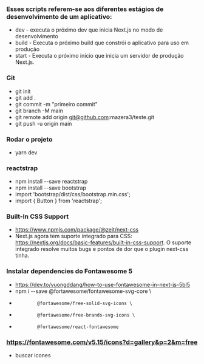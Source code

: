 ### Esses scripts referem-se aos diferentes estágios de desenvolvimento de um aplicativo:

- dev - executa o próximo dev que inicia Next.js no modo de desenvolvimento
- build - Executa o próximo build que constrói o aplicativo para uso em produção
- start - Executa o próximo início que inicia um servidor de produção Next.js.

### Git
- git init
- git add .
- git commit -m "primeiro commit"
- git branch -M main
- git remote add origin git@github.com:mazera3/teste.git
- git push -u origin main

### Rodar o projeto
- yarn dev
 
### reactstrap
- npm install --save reactstrap
- npm install --save bootstrap
- import 'bootstrap/dist/css/bootstrap.min.css';
- import { Button } from 'reactstrap';

### Built-In CSS Support

- https://www.npmjs.com/package/@zeit/next-css
- Next.js agora tem suporte integrado para CSS: https://nextjs.org/docs/basic-features/built-in-css-support. O suporte integrado resolve muitos bugs e pontos de dor que o plugin next-css tinha.

### Instalar dependencies do Fontawesome 5
- https://dev.to/vuongddang/how-to-use-fontawesome-in-next-js-5bl5
- npm i --save @fortawesome/fontawesome-svg-core \
-             @fortawesome/free-solid-svg-icons \
-             @fortawesome/free-brands-svg-icons \
-             @fortawesome/react-fontawesome
### https://fontawesome.com/v5.15/icons?d=gallery&p=2&m=free
- buscar icones